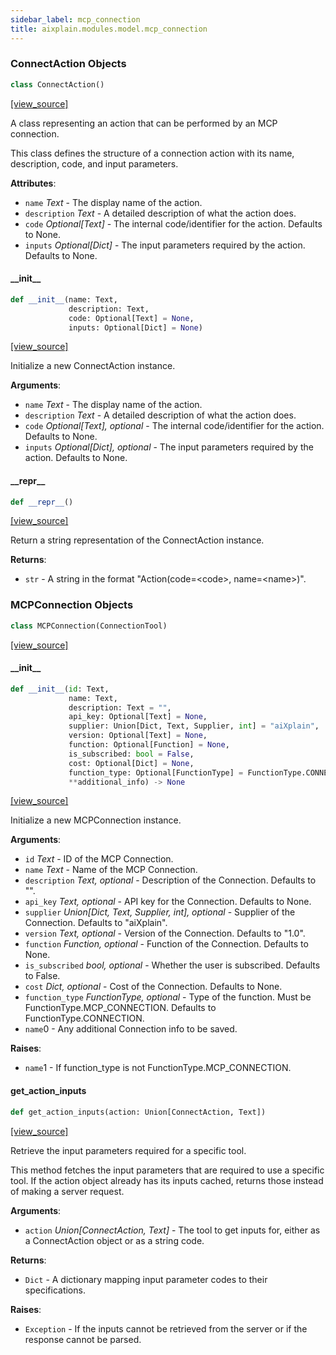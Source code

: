 ```yaml
---
sidebar_label: mcp_connection
title: aixplain.modules.model.mcp_connection
---
```


### ConnectAction Objects

```python
class ConnectAction()
```

[[view_source]](https://github.com/aixplain/aiXplain/blob/main/aixplain/modules/model/mcp_connection.py#L7)

A class representing an action that can be performed by an MCP connection.

This class defines the structure of a connection action with its name, description,
code, and input parameters.

**Attributes**:

- `name` _Text_ - The display name of the action.
- `description` _Text_ - A detailed description of what the action does.
- `code` _Optional[Text]_ - The internal code/identifier for the action. Defaults to None.
- `inputs` _Optional[Dict]_ - The input parameters required by the action. Defaults to None.

#### \_\_init\_\_

```python
def __init__(name: Text,
             description: Text,
             code: Optional[Text] = None,
             inputs: Optional[Dict] = None)
```

[[view_source]](https://github.com/aixplain/aiXplain/blob/main/aixplain/modules/model/mcp_connection.py#L25)

Initialize a new ConnectAction instance.

**Arguments**:

- `name` _Text_ - The display name of the action.
- `description` _Text_ - A detailed description of what the action does.
- `code` _Optional[Text], optional_ - The internal code/identifier for the action.
  Defaults to None.
- `inputs` _Optional[Dict], optional_ - The input parameters required by the action.
  Defaults to None.

#### \_\_repr\_\_

```python
def __repr__()
```

[[view_source]](https://github.com/aixplain/aiXplain/blob/main/aixplain/modules/model/mcp_connection.py#L47)

Return a string representation of the ConnectAction instance.

**Returns**:

- `str` - A string in the format &quot;Action(code=&lt;code&gt;, name=&lt;name&gt;)&quot;.

### MCPConnection Objects

```python
class MCPConnection(ConnectionTool)
```

[[view_source]](https://github.com/aixplain/aiXplain/blob/main/aixplain/modules/model/mcp_connection.py#L56)

#### \_\_init\_\_

```python
def __init__(id: Text,
             name: Text,
             description: Text = "",
             api_key: Optional[Text] = None,
             supplier: Union[Dict, Text, Supplier, int] = "aiXplain",
             version: Optional[Text] = None,
             function: Optional[Function] = None,
             is_subscribed: bool = False,
             cost: Optional[Dict] = None,
             function_type: Optional[FunctionType] = FunctionType.CONNECTION,
             **additional_info) -> None
```

[[view_source]](https://github.com/aixplain/aiXplain/blob/main/aixplain/modules/model/mcp_connection.py#L60)

Initialize a new MCPConnection instance.

**Arguments**:

- `id` _Text_ - ID of the MCP Connection.
- `name` _Text_ - Name of the MCP Connection.
- `description` _Text, optional_ - Description of the Connection. Defaults to &quot;&quot;.
- `api_key` _Text, optional_ - API key for the Connection. Defaults to None.
- `supplier` _Union[Dict, Text, Supplier, int], optional_ - Supplier of the Connection.
  Defaults to &quot;aiXplain&quot;.
- `version` _Text, optional_ - Version of the Connection. Defaults to &quot;1.0&quot;.
- `function` _Function, optional_ - Function of the Connection. Defaults to None.
- `is_subscribed` _bool, optional_ - Whether the user is subscribed. Defaults to False.
- `cost` _Dict, optional_ - Cost of the Connection. Defaults to None.
- `function_type` _FunctionType, optional_ - Type of the function. Must be
  FunctionType.MCP_CONNECTION. Defaults to FunctionType.CONNECTION.
- `name`0 - Any additional Connection info to be saved.
  

**Raises**:

- `name`1 - If function_type is not FunctionType.MCP_CONNECTION.

#### get\_action\_inputs

```python
def get_action_inputs(action: Union[ConnectAction, Text])
```

[[view_source]](https://github.com/aixplain/aiXplain/blob/main/aixplain/modules/model/mcp_connection.py#L136)

Retrieve the input parameters required for a specific tool.

This method fetches the input parameters that are required to use a specific
tool. If the action object already has its inputs cached, returns those
instead of making a server request.

**Arguments**:

- `action` _Union[ConnectAction, Text]_ - The tool to get inputs for, either as
  a ConnectAction object or as a string code.
  

**Returns**:

- `Dict` - A dictionary mapping input parameter codes to their specifications.
  

**Raises**:

- `Exception` - If the inputs cannot be retrieved from the server or if the
  response cannot be parsed.


